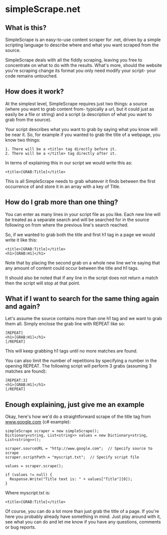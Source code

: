 simpleScrape.net
================

What is this?
-------------
SimpleScrape is an easy-to-use content scraper for .net, driven by a simple scripting language to describe where and what you want scraped from the source.

SimpleScrape deals with all the fiddly scraping, leaving you free to concentrate on what to do with the results. What's more, should the website you're scraping change its format you only need modify your script- your code remains untouched.

How does it work?
-----------------
At the simplest level, SimpleScrape requires just two things: a source (where you want to grab content from- typically a url, but it could just as easily be a file or string) and a script (a description of what you want to grab from the source).

Your script describes what you want to grab by saying what you know will be near it. So, for example if you wanted to grab the title of a webpage, you know two things:

    1. There will be a <title> tag directly before it.
    2. There will be a </title> tag directly after it.

In terms of explaining this in our script we would write this as:

    <title>[GRAB:Title]</title>

This is all SimpleScrape needs to grab whatever it finds between the first occurrence of <title> and </title> and store it in an array with a key of Title.

How do I grab more than one thing?
----------------------------------
You can enter as many lines in your script file as you like. Each new line will be treated as a separate search and will be searched for in the source following on from where the previous line's search reached.

So, if we wanted to grab both the title and first h1 tag in a page we would write it like this:

    <title>[GRAB:Title]</title>
    <h1>[GRAB:H1]</h1>

Note that by placing the second grab on a whole new line we're saying that any amount of content could occur between the title and h1 tags.

It should also be noted that if any line in the script does not return a match then the script will stop at that point.

What if I want to search for the same thing again and again?
------------------------------------------------------------
Let's assume the source contains more than one h1 tag and we want to grab them all. Simply enclose the grab line with REPEAT like so:

    [REPEAT]
    <h1>[GRAB:H1]</h1>
    [/REPEAT]

This will keep grabbing h1 tags until no more matches are found.

You can also limit the number of repetitions by specifying a number in the opening REPEAT. The following script will perform 3 grabs (assuming 3 matches are found):

    [REPEAT:3]
    <h1>[GRAB:H1]</h1>
    [/REPEAT]

Enough explaining, just give me an example
------------------------------------------
Okay, here's how we'd do a straightforward scrape of the title tag from www.google.com (c# example):

    simpleScrape scraper = new simpleScrape();
    Dictionary<string, List<string>> values = new Dictionary<string, List<string>>();

    scraper.sourceURL = "http://www.google.com";  // Specify source to scrape
    scraper.scriptPath = "myscript.txt";  // Specify script file

    values = scraper.scrape();

    if (values != null) {
      Response.Write("Title text is: " + values["Title"][0]);
    }

Where myscript.txt is:

    <title>[GRAB:Title]</title>

Of course, you can do a lot more than just grab the title of a page. If you're here you probably already have something in mind. Just play around with it, see what you can do and let me know if you have any questions, comments or bug reports.
